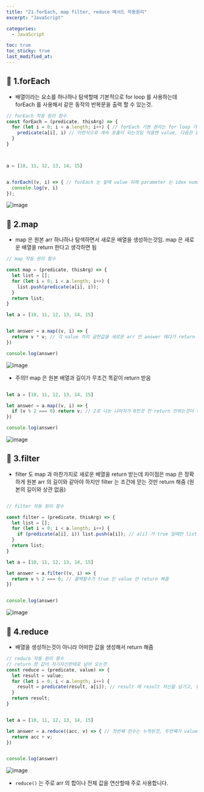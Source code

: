 ```yaml
---
title: "21.forEach, map filter, reduce 메서드 작동원리"
excerpt: "JavaScript"

categories:
  - JavaScript

toc: true
toc_sticky: true
last_modified_at:
---
```




## 🔹 1.forEach

- 배열이라는 요소를 하나하나 탐색할때 기본적으로 for loop 를 사용하는데 forEach 를 사용해서 같은 동작의 반복문을 출력 할 수 있는것.

```js
// forEach 작동 원리 함수
const forEach = (predicate, thisArg) => {
  for (let i = 0; i < a.length; i++) { // forEach 기본 원리는 for loop 가 돌면서 forEach 를 다시 콜백 해주는 것임
    predicate(a[i], i) // 이런식으로 계속 호출이 되는것임 처음엔 value, 다음은 index
  }
}



a = [10, 11, 12, 13, 14, 15]


a.forEach((v, i) => { // forEach 는 앞에 value 뒤에 parameter 는 idex number
  console.log(v, i)
});
```

![image](https://user-images.githubusercontent.com/28912774/126413548-83383371-eb19-44ba-a3f0-f85ffe6228bd.png)



## 🔹 2.map

- map 은 원본 arr 하나하나 탐색하면서 새로운 배열을 생성하는것임. map 은 새로운 배열을 return 한다고 생각하면 됨


```js
// map 작동 원리 함수

const map = (predicate, thisArg) => {
  let list = [];
  for (let i = 0; i < a.length; i++) {
    list.push(predicate(a[i], i));
  }
  return list;
} 

let a = [10, 11, 12, 13, 14, 15]


let answer = a.map((v, i) => {
  return v * v; // 각 value 끼리 곱한값을 새로운 arr 인 answer 에다가 return 해주는 것임
})

console.log(answer)
```

![image](https://user-images.githubusercontent.com/28912774/126414653-fbc0ebad-8f67-4019-8def-b5818503590f.png)


- 주의!! map 은 원본 배열과 길이가 무조건 똑같이 return 받음

```js

let a = [10, 11, 12, 13, 14, 15]

let answer = a.map((v, i) => {
  if (v % 2 === 0) return v; // 2로 나눈 나머지가 0인것 만 return 만하는것이 아니라 map 이 생성하는 배열은 a arr 의 길이와 같게 return 시킴
})

console.log(answer)

```

![image](https://user-images.githubusercontent.com/28912774/126415188-6a00c0f3-5bf7-4665-b408-c93b32ca8c57.png)


## 🔹 3.filter

- filter 도 map 과 마찬가지로 새로운 배열을 return 받는데 차이점은 map 은 정확하게 원본 arr 의 길이와 같아야 하지만 filter 는 조건에 맏는 것만 return 해줌 (원본의 길이와 상관 없음)

```js

// filter 작동 원리 함수

const filter = (predicate, thisArg) => {
  let list = [];
  for (let i = 0; i < a.length; i++) {
    if (predicate(a[i], i)) list.push(a[i]); // a[i] 가 true 일때만 list 에 push 하는것
  }
  return list;
} 

let a = [10, 11, 12, 13, 14, 15]

let answer = a.filter((v, i) => {
  return v % 2 === 0; // 콜백함수가 true 인 value 만 return 해줌
})


console.log(answer)
```

![image](https://user-images.githubusercontent.com/28912774/126415622-7905f7ea-b8c6-4b0d-bd3f-75c1829826e9.png)


## 🔹 4.reduce

- 배열을 생성하는것이 아니라 어떠한 값을 생성해서 return 해줌

```js
// reduce 작동 원리 함수
// return 한 값이 자기자신한테로 넘어 오는것
const reduce = (predicate, value) => {
  let result = value;
  for (let i = 0; i < a.length; i++) {
    result = predicate(result, a[i]); // result 에 result 자신을 넘기고, 뒤에는 value 값을 넘김
  }
  return result;
} 


let a = [10, 11, 12, 13, 14, 15]

let answer = a.reduce((acc, v) => { // 첫번째 인수는 누적된것, 두번째가 value 로 들어옴
  return acc + v; 
})


console.log(answer)
```

![image](https://user-images.githubusercontent.com/28912774/126416678-06ccf3dc-f052-442f-82f8-d9b75af01e94.png)


- `reduce()` 는 주로 arr 의 합이나 전체 값을 연산할때 주로 사용합니다.